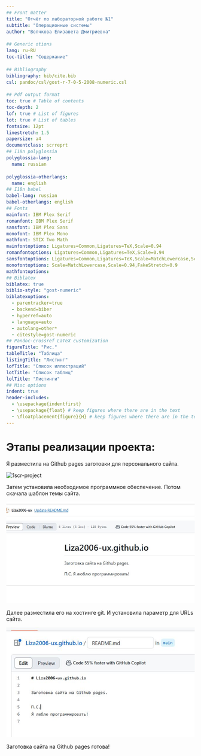```yaml
---
## Front matter
title: "Отчёт по лабораторной работе №1"
subtitle: "Операционные системы"
author: "Волчкова Eлизавета Дмитриевна"

## Generic otions
lang: ru-RU
toc-title: "Содержание"

## Bibliography
bibliography: bib/cite.bib
csl: pandoc/csl/gost-r-7-0-5-2008-numeric.csl

## Pdf output format
toc: true # Table of contents
toc-depth: 2
lof: true # List of figures
lot: true # List of tables
fontsize: 12pt
linestretch: 1.5
papersize: a4
documentclass: scrreprt
## I18n polyglossia
polyglossia-lang:
  name: russian

polyglossia-otherlangs:
  name: english
## I18n babel
babel-lang: russian
babel-otherlangs: english
## Fonts
mainfont: IBM Plex Serif
romanfont: IBM Plex Serif
sansfont: IBM Plex Sans
monofont: IBM Plex Mono
mathfont: STIX Two Math
mainfontoptions: Ligatures=Common,Ligatures=TeX,Scale=0.94
romanfontoptions: Ligatures=Common,Ligatures=TeX,Scale=0.94
sansfontoptions: Ligatures=Common,Ligatures=TeX,Scale=MatchLowercase,Scale=0.94
monofontoptions: Scale=MatchLowercase,Scale=0.94,FakeStretch=0.9
mathfontoptions:
## Biblatex
biblatex: true
biblio-style: "gost-numeric"
biblatexoptions:
  - parentracker=true
  - backend=biber
  - hyperref=auto
  - language=auto
  - autolang=other*
  - citestyle=gost-numeric
## Pandoc-crossref LaTeX customization
figureTitle: "Рис."
tableTitle: "Таблица"
listingTitle: "Листинг"
lofTitle: "Список иллюстраций"
lotTitle: "Список таблиц"
lolTitle: "Листинги"
## Misc options
indent: true
header-includes:
  - \usepackage{indentfirst}
  - \usepackage{float} # keep figures where there are in the text
  - \floatplacement{figure}{H} # keep figures where there are in the text
---
```


# Этапы реализации проекта:
Я разместила на Github pages заготовки для персонального сайта.

![1scr-project](https://github.com/Liza2006-ux/study_2024-2025_arch-pc/1scr-project.jpg)

Затем установила необходимое программное обеспечение.
Потом скачала шаблон темы сайта.

![2scr-project](https://github.com/Liza2006-ux/study_2024-2025_arch-pc/blob/master/www/2scr-project.jpg)

Далее разместила его на хостинге git.
И установила параметр для URLs сайта.

![3scr-project](https://github.com/Liza2006-ux/study_2024-2025_arch-pc/blob/master/www/3scr-project.jpg)

Заготовка сайта на Github pages готова!
